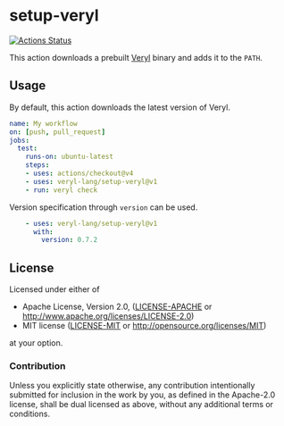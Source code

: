 # setup-veryl

[![Actions Status](https://github.com/veryl-lang/setup-veryl/workflows/Tests/badge.svg)](https://github.com/veryl-lang/setup-veryl/actions)

This action downloads a prebuilt [Veryl](https://veryl-lang.org/) binary and adds it to the `PATH`.

## Usage

By default, this action downloads the latest version of Veryl.

```yaml
name: My workflow
on: [push, pull_request]
jobs:
  test:
    runs-on: ubuntu-latest
    steps:
    - uses: actions/checkout@v4
    - uses: veryl-lang/setup-veryl@v1
    - run: veryl check
```

Version specification through `version` can be used.

```yaml
    - uses: veryl-lang/setup-veryl@v1
      with:
        version: 0.7.2
```

## License

Licensed under either of

 * Apache License, Version 2.0, ([LICENSE-APACHE](LICENSE-APACHE) or http://www.apache.org/licenses/LICENSE-2.0)
 * MIT license ([LICENSE-MIT](LICENSE-MIT) or http://opensource.org/licenses/MIT)

at your option.

### Contribution

Unless you explicitly state otherwise, any contribution intentionally
submitted for inclusion in the work by you, as defined in the Apache-2.0
license, shall be dual licensed as above, without any additional terms or
conditions.
